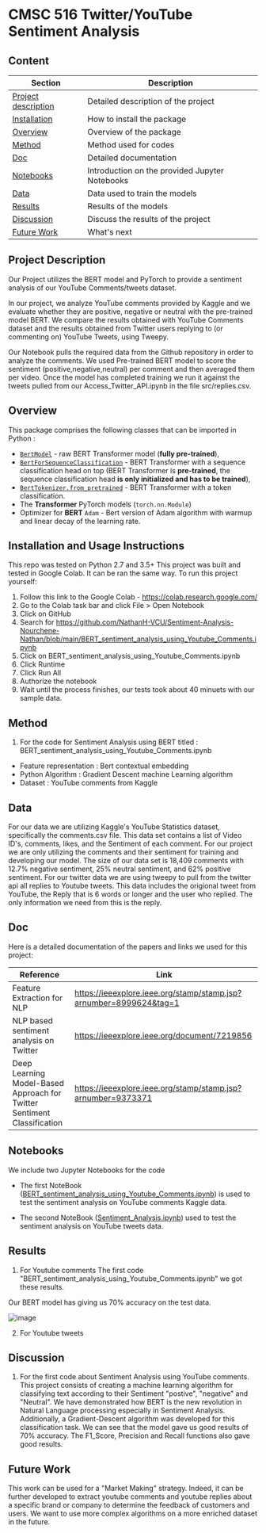 # CMSC 516 Twitter/YouTube Sentiment Analysis

## Content

| Section | Description |
|-|-|
| [Project description](#project_description) | Detailed description of the project |
| [Installation](#installation_instructions) | How to install the package |
| [Overview](#overview) | Overview of the package |
| [Method](#method) | Method used for codes |
| [Doc](#doc) |  Detailed documentation |
| [Notebooks](#notebooks) | Introduction on the provided Jupyter Notebooks |
| [Data](#data) | Data used to train the models |
| [Results](#results) | Results of the models |
| [Discussion](#discussion) | Discuss the results of the project |
| [Future Work](#future_Work) | What's next |

## Project Description
Our Project utilizes the BERT model and PyTorch to provide a sentiment analysis of our YouTube Comments/tweets dataset.

In our project, we analyze YouTube comments provided by Kaggle and we evaluate whether they are positive, negative or neutral with the pre-trained model BERT.
We compare the results obtained with YouTube Comments dataset and the results obtained from Twitter users replying to (or commenting on) YouTube Tweets, using Tweepy.

Our Notebook pulls the required data from the Github repository in order to analyze the comments. We used Pre-trained BERT model to score the sentiment (positive,negative,neutral) per comment and then averaged them per video. Once the model has completed training we run it against the tweets pulled from our Access_Twitter_API.ipynb in the file src/replies.csv.

## Overview

This package comprises the following classes that can be imported in Python :

  - [`BertModel`](https://huggingface.co/docs/transformers/model_doc/bert) - raw BERT Transformer model (**fully pre-trained**),
  - [`BertForSequenceClassification`](https://huggingface.co/docs/transformers/model_doc/bert) - BERT Transformer with a sequence classification head on top (BERT Transformer is **pre-trained**, the sequence classification head **is only initialized and has to be trained**),
  - [`BertTokenizer.from_pretrained`](https://huggingface.co/docs/transformers/model_doc/bert) - BERT Transformer with a token classification.
- The **Transformer** PyTorch models (`torch.nn.Module`) 
- Optimizer for **BERT**  `Adam` - Bert version of Adam algorithm with warmup and linear decay of the learning rate.

## Installation and Usage Instructions
This repo was tested on Python 2.7 and 3.5+ 
This project was built and tested in Google Colab. It can be ran the same way. To run this project yourself:
1. Follow this link to the Google Colab - https://colab.research.google.com/
2. Go to the Colab task bar and click File > Open Notebook
3. Click on GitHub
4. Search for https://github.com/NathanH-VCU/Sentiment-Analysis-Nourchene-Nathan/blob/main/BERT_sentiment_analysis_using_Youtube_Comments.ipynb
5. Click on BERT_sentiment_analysis_using_Youtube_Comments.ipynb
6. Click Runtime
7. Click Run All
8. Authorize the notebook
9. Wait until the process finishes, our tests took about 40 minuets with our sample data.

## Method
1. For the code for Sentiment Analysis using BERT titled : 
BERT_sentiment_analysis_using_Youtube_Comments.ipynb
-	Feature representation : Bert contextual embedding
-	Python Algorithm : Gradient Descent machine Learning algorithm
-	Dataset : YouTube comments from Kaggle

## Data
For our data we are utilizing Kaggle's YouTube Statistics dataset, specifically the comments.csv file. This data set contains a list of Video ID's, comments, likes, and the Sentiment of each comment. For our project we are only utilizing the comments and their sentiment for training and developing our model.
The size of our data set is 18,409 comments with 12.7% negative sentiment, 25% neutral sentiment, and 62% positive sentiment. 
For our twitter data we are using tweepy to pull from the twitter api all replies to Youtube tweets. This data includes the origional tweet from YouTube, the Reply that is 6 words or longer and the user who replied. The only information we need from this is the reply.

## Doc

Here is a detailed documentation of the papers and links we used for this project:

| Reference | Link |
|-|-|
| Feature Extraction for NLP | https://ieeexplore.ieee.org/stamp/stamp.jsp?arnumber=8999624&tag=1 |
| NLP based sentiment analysis on Twitter | https://ieeexplore.ieee.org/document/7219856 |
| Deep Learning Model-Based Approach for Twitter Sentiment Classification | https://ieeexplore.ieee.org/stamp/stamp.jsp?arnumber=9373371 |

## Notebooks

We include two Jupyter Notebooks for the code

- The first NoteBook ([BERT_sentiment_analysis_using_Youtube_Comments.ipynb](./BERT_sentiment_analysis_using_Youtube_Comments.ipynb)) is used to test the sentiment analysis on YouTube comments Kaggle data.

- The second NoteBook ([Sentiment_Analysis.ipynb](./Sentiment_Analysis.ipynb)) used to test the sentiment analysis on YouTube tweets data.

## Results
1. For Youtube comments 
The first code "BERT_sentiment_analysis_using_Youtube_Comments.ipynb" we got these results.

Our BERT model has giving us 70% accuracy on the test data.

![image](https://user-images.githubusercontent.com/83011466/196296921-76b9cbfa-6e26-47b5-b8f0-f9efe0b4b8aa.png)

2. For Youtube tweets

## Discussion
1. For the first code about Sentiment Analysis using YouTube comments.
This project consists of creating a machine learning algorithm for classifying text according to their Sentiment "postive", "negative" and "Neutral".
We have demonstrated how BERT is the new revolution in Natural Language processing especially in Sentiment Analysis.
Additionally, a Gradient-Descent algorithm was developed for this classification task.
We can see that the model gave us good results of 70% accuracy. The F1_Score, Precision and Recall functions also gave good results.

## Future Work
This work can be used for a "Market Making" strategy. Indeed, it can be further developed to extract youtube comments and youtube replies about a specific brand or company to determine the feedback of customers and users. We want to use more complex algorithms on a more enriched dataset in the future.
